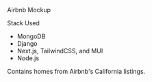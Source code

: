 Airbnb Mockup

Stack Used
- MongoDB
- Django
- Next.js, TailwindCSS, and MUI
- Node.js

Contains homes from Airbnb's California listings.
